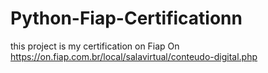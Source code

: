 # Python-Fiap-Certificationn
this project is my certification on Fiap On
https://on.fiap.com.br/local/salavirtual/conteudo-digital.php
